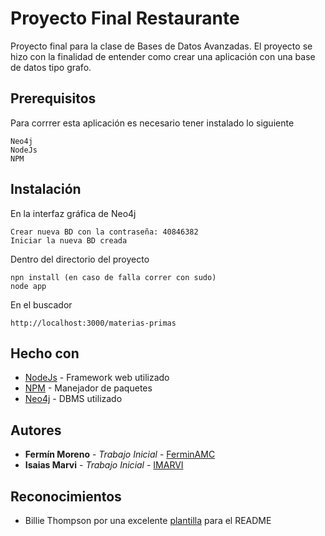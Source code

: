 # Proyecto Final Restaurante

Proyecto final para la clase de Bases de Datos Avanzadas. El proyecto se hizo con la finalidad de entender como crear una aplicación con una base de datos tipo grafo. 

## Prerequisitos

Para corrrer esta aplicación es necesario tener instalado lo siguiente
```
Neo4j
NodeJs
NPM
```
## Instalación

En la interfaz gráfica de Neo4j
```
Crear nueva BD con la contraseña: 40846382
Iniciar la nueva BD creada
```
Dentro del directorio del proyecto
```
npn install (en caso de falla correr con sudo)
node app
```
En el buscador
```
http://localhost:3000/materias-primas
```

## Hecho con

* [NodeJs](https://nodejs.org/en/) - Framework web utilizado
* [NPM](https://www.npmjs.com/) - Manejador de paquetes
* [Neo4j](https://neo4j.com/) - DBMS utilizado

## Autores
* **Fermín Moreno** - *Trabajo Inicial* - [FerminAMC](https://github.com/FerminAMC)
* **Isaias Marvi** - *Trabajo Inicial* - [IMARVI](https://github.com/IMARVI)

## Reconocimientos

* Billie Thompson por una excelente [plantilla](https://gist.github.com/PurpleBooth/109311bb0361f32d87a2) para el README
